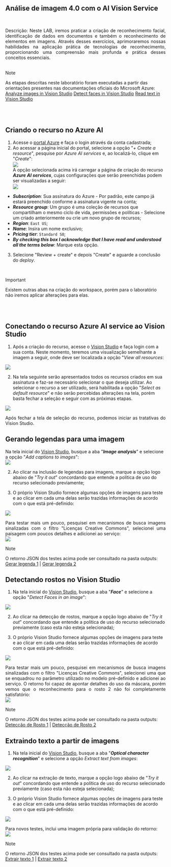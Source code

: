 ## Análise de imagem 4.0 com o AI Vision Service

<br>
<p align = "justify">Descrição: Neste LAB, iremos praticar a criação de reconhecimento facial, identificação de dados em documentos e também o reconhecimento de elementos em imagens. Através desses exercícios, aprimoraremos nossas habilidades na aplicação prática de tecnologias de reconhecimento, proporcionando uma compreensão mais profunda e prática desses conceitos essenciais.
<br><br>

> [!NOTE]
> As etapas descritas neste laboratório foram executadas a partir das orientações presentes nas documentações oficiais do Microsoft Azure: 
> <a href = "https://microsoftlearning.github.io/mslearn-ai-fundamentals/Instructions/Labs/03-image-analysis.html">Analyze images in Vision Studio</a>
> <a href = "https://microsoftlearning.github.io/mslearn-ai-fundamentals/Instructions/Labs/04-face.html">Detect faces in Vision Studio</a>
> <a href = "https://microsoftlearning.github.io/mslearn-ai-fundamentals/Instructions/Labs/05-ocr.html">Read text in Vision Studio</a>

<br><br>

## Criando o recurso no Azure AI
1. Acesse o <a href = "https://portal.azure.com/">portal Azure</a> e faça o login através da conta cadastrada;
2. Ao acessar a página inicial do portal, selecione a opção "<i>+ Create a resource</i>", pesquise por <i>Azure AI services</i> e, ao localizá-lo, clique em "<i>Create</i>":
    <br>
    <img src = "createAzureAIServices" align = "center"/><br>
    A opção selecionada acima irá carregar a página de criação do recurso <i><b>Azure AI services</b></i>, cujas configurações que serão preenchidas podem ser visualizadas a seguir:
    <br>
    <img src = "createAzureAIServicesSettings" align = "center"/>

  - <b><i>Subscription</i></b>: Sua assinatura do Azure - Por padrão, este campo já estará preenchido conforme a assinatura vigente na conta;
  - <b><i>Resource group</i></b>: Um grupo é uma coleção de recursos que compartilham o mesmo ciclo de vida, permissões e políticas - Selecione um criado anteriormente ou crie um novo grupo de recursos;
  - <b><i>Region</i></b>: ```East US```;
  - <b><i>Name</i></b>: Insira um nome exclusivo;
  - <b><i>Pricing tier</i></b>: ```Standard S0```;
  - <b><i>By checking this box I acknowledge that I have read and understood all the terms below</i></b>: Marque esta opção.

3. Selecione "Review + create" e depois "Create" e aguarde a conclusão do <i>deploy</i>.

<br>

> [!IMPORTANT]
> Existem outras abas na criação do workspace, porém para o laboratório não iremos aplicar alterações para elas.

<br><br>

## Conectando o recurso Azure AI service ao Vision Studio
1. Após a criação do recurso, acesse o <a href = "https://portal.vision.cognitive.azure.com">Vision Studio</a> e faça login com a sua conta. Neste momento, teremos uma visualização semelhante a imagem a seguir, onde deve ser localizada a opção "<i>View all resources</i>: <br>
<img src = "getStartedWithVision" align = "center"/>

2. Na tela seguinte serão apresentados todos os recursos criados em sua assinatura e faz-se necessário selecionar o que deseja utilizar. Ao selecionar o recurso a ser utilizado, será habilitada a opção "<i>Select as default resource</i>" e não serão percebidas alterações na tela, porém basta fechar a seleção e seguir com as próximas etapas. <br>
<img src = "selectResource" align = "center"/> 

<p align = "justify">Após fechar a tela de seleção do recurso, podemos iniciar as tratativas do Vision Studio. 

## Gerando legendas para uma imagem
Na tela inicial do <a href = "https://portal.vision.cognitive.azure.com">Vision Studio</a>, busque a aba "<i><b>Image analysis</b></i>" e selecione a opção "<i>Add captions to images</i>": <br>
<img src = "selectAddCaptions" align = "center"/> 

2. Ao clicar na inclusão de legendas para imagens, marque a opção logo abaixo de "<i>Try it out</i>" concordando que entende a política de uso do recurso selecionado previamente;

3. O próprio Vision Studio fornece algumas opções de imagens para teste e ao clicar em cada uma delas serão trazidas informações de acordo com o que está pré-definido: <br>
<img src = "addCaptionsSample" align = "center"/>

<p align = "justify">Para testar mais um pouco, pesquisei em mecanismos de busca imagens sinalizadas com o filtro "Licenças Creative Commons", selecionei uma paisagem com poucos detalhes e adicionei ao serviço: <br>
<img src = "addCaptionsChina" align = "center"/>

> [!NOTE]
> O retorno JSON dos testes acima pode ser consultado na pasta outputs: <a href = "addCaptionsSample">Gerar legenda 1</a> | <a href = "addCaptionsChina">Gerar legenda 2</a> 

## Detectando rostos no Vision Studio
1. Na tela inicial do <a href = "https://portal.vision.cognitive.azure.com">Vision Studio</a>, busque a aba "<i><b>Face</b></i>" e selecione a opção "<i>Detect Faces in an image</i>": <br>
<img src = "selectDetectFaces" align = "center"/> 

2. Ao clicar na detecção de rostos, marque a opção logo abaixo de "<i>Try it out</i>" concordando que entende a política de uso do recurso selecionado previamente (caso esta não esteja selecionada);

3. O próprio Vision Studio fornece algumas opções de imagens para teste e ao clicar em cada uma delas serão trazidas informações de acordo com o que está pré-definido: <br>
<img src = "detectFacesSample" align = "center"/>

<p align = "justify">Para testar mais um pouco, pesquisei em mecanismos de busca imagens sinalizadas com o filtro "Licenças Creative Commons", selecionei uma que se enquadrou no parâmetro utilizado no modelo pré-definido e adicionei ao serviço. O retorno foi capaz de apontar detalhes do uso da máscara, porém vemos que o reconhecimento para o rosto 2 não foi completamente satisfatório: <br>
<img src = "detectFacesMask" align = "center"/>

> [!NOTE]
> O retorno JSON dos testes acima pode ser consultado na pasta outputs: <a href = "detectFacesSample">Detecção de Rosto 1</a> | <a href = "detectFacesMask">Detecção de Rosto 2</a> 

## Extraindo texto a partir de imagens
1. Na tela inicial do <a href = "https://portal.vision.cognitive.azure.com">Vision Studio</a>, busque a aba "<i><b>Optical character recognition</b></i>" e selecione a opção <i>Extract text from images</i>: <br>
<img src = "selectExtractText" align = "center"/>

2. Ao clicar na extração de texto, marque a opção logo abaixo de "<i>Try it out</i>" concordando que entende a política de uso do recurso selecionado previamente (caso esta não esteja selecionada);

3. O próprio Vision Studio fornece algumas opções de imagens para teste e ao clicar em cada uma delas serão trazidas informações de acordo com o que está pré-definido: <br>
<img src = "extractTextSample" align = "center"/>

<p align = "justify">Para novos testes, inclui uma imagem própria para validação do retorno:<br>
<img src = "extractTextCocaCola" align = "center"/>

> [!NOTE]
> O retorno JSON dos testes acima pode ser consultado na pasta outputs: <a href = "extractTextSample">Extrair texto 1</a> | <a href = "extractTextCocaCola">Extrair texto 2</a> 
